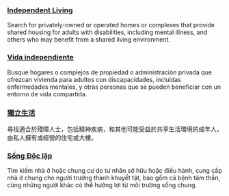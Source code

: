 <RenderIf language="en,tl">

### [Independent Living](https://ilacalifornia.org/alameda-county/directory/)

Search for privately-owned or operated homes or complexes that provide shared housing for adults with disabilities, including mental illness, and others who may benefit from a shared living environment.

</RenderIf>
<RenderIf language="es">

### [Vida independiente](https://ilacalifornia.org/alameda-county/directory/)

Busque hogares o complejos de propiedad o administración privada que ofrezcan vivienda para adultos con discapacidades, incluidas enfermedades mentales, y otras personas que se pueden beneficiar con un entorno de vida compartida.

</RenderIf>
<RenderIf language="zh">

### [獨立生活](https://ilacalifornia.org/alameda-county/directory/)

尋找適合於殘障人士，包括精神疾病，和其他可能受益於共享生活環境的成年人，由私人擁有或經營的住宅或大樓。

</RenderIf>
<RenderIf language="vi">

### [Sống Độc lập](https://ilacalifornia.org/alameda-county/directory/)

Tìm kiếm nhà ở hoặc chung cư do tư nhân sở hữu hoặc điều hành, cung cấp nhà ở chung cho người trưởng thành khuyết tật, bao gồm cả bệnh tâm thần, cùng những người khác có thể hưởng lợi từ môi trường sống chung.

</RenderIf>
